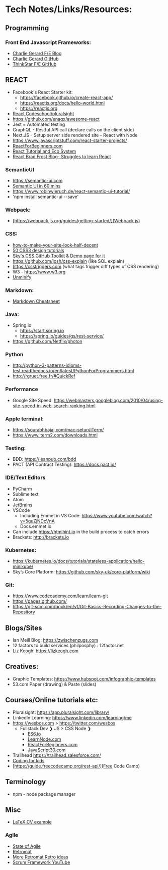 # Tech Notes/Links/Resources:


## Programming

### Front End Javascript Frameworks:
  * [Charlie Gerard F/E Blog](https://medium.com/@devdevcharlie/things-nobody-ever-taught-me-about-css-5d16be8d5d0e)
  * [Charlie Gerard GitHub](https://github.com/charliegerard)
  * [ThinkStar F/E GitHub](https://github.com/gothinkster)

## REACT
  * Facebook's React Starter kit:
     * https://facebook.github.io/create-react-app/
     * https://reactjs.org/docs/hello-world.html
     * https://reactjs.org 
  * [React Codeschool/pluralsight](http://campus.codeschool.com/courses/powering-up-with-react/level/1/section/1/first-component)
  * https://github.com/enaqx/awesome-react 
  * Jest = Automated testing
  * GraphQL - Restful API call (declare calls on the client side)
  * Next.JS - Setup server side rendered site - React with Node
  * https://www.javascriptstuff.com/react-starter-projects/ 
  * [ReactForBeginners.com](http://ReactForBeginners.com) 
  * [React Tutorial and Eco System]( https://github.com/petehunt/react-howto)
  * [React Brad Frost Blog- Struggles to learn React](http://bradfrost.com/blog/post/my-struggle-to-learn-react/)
### SemanticUI
  * https://semantic-ui.com
  * [Semantic UI in 60 mins](https://www.youtube.com/watch?v=a9mUH1EWp40)
  * https://www.robinwieruch.de/react-semantic-ui-tutorial/
  * 'npm install semantic-ui --save'
 

### Webpack:
* [https://webpack.js.org/guides/getting-started/](Webpack.js)

### CSS:
  * [how-to-make-your-site-look-half-decent](https://24ways.org/2012/how-to-make-your-site-look-half-decent/)
  * [50 CSS3 design tutorials](https://designmodo.com/css3-techniques-tutorials/)
  * [Sky's CSS GitHub Toolkit](https://github.com/sky-uk/toolkit) & [Demo page for it](https://www.sky.com/toolkit/introduction)
  * https://github.com/josh/css-explain (like SQL explain)
  * https://csstriggers.com (what tags trigger diff types of CSS rendering)
  * W3 - https://www.w3.org
  * [Unminify](https://unminify.com)
  
 ### Markdown:
 * [Markdown Cheatsheet](https://github.com/adam-p/markdown-here/wiki/Markdown-Cheatsheet)


### Java:
  * Spring.io 
      * https://start.spring.io 
      * https://spring.io/guides/gs/rest-service/ 
  * https://github.com/Netflix/photon 

### Python
  * http://python-3-patterns-idioms-test.readthedocs.io/en/latest/PythonForProgrammers.html
  * http://rgruet.free.fr/#QuickRef 

### Performance
  * Google Site Speed: https://webmasters.googleblog.com/2010/04/using-site-speed-in-web-search-ranking.html

### Apple terminal:
  * https://sourabhbajaj.com/mac-setup/iTerm/
  * https://www.iterm2.com/downloads.html 

### Testing:
  * BDD: https://leanpub.com/bdd
  * PACT (API Contract Testing): https://docs.pact.io/

### IDE/Text Editors
  * PyCharm
  * Sublime text
  * Atom
  * JetBrains
  * VSCode
       * Including Emmet in VS Code: https://www.youtube.com/watch?v=5guZjNDcVnA
       * Docs.emmet.io
  * Can include https://htmlhint.io in the build process to catch errors
  * Brackets: http://brackets.io 

### Kubernetes: 
  * https://kubernetes.io/docs/tutorials/stateless-application/hello-minikube/
  * Sky’s Core Platform: https://github.com/sky-uk/core-platform/wiki 

### Git: 
  * https://www.codecademy.com/learn/learn-git 
  * https://pages.github.com/
  * https://git-scm.com/book/en/v1/Git-Basics-Recording-Changes-to-the-Repository

## Blogs/Sites
  * Ian Meill Blog: https://zwischenzugs.com
  * 12 factors to build services (philposphy) : 12factor.net
  * Liz Keogh: https://lizkeogh.com 

## Creatives:
  * Graphic Templates: https://www.hubspot.com/infographic-templates
  * 53.com Paper (drawing) & Paste (slides)

## Courses/Online tutorials etc:
  * Pluralsight: https://app.pluralsight.com/library/
  * LinkedIn Learning: https://www.linkedin.com/learning/me 
  * https://wesbos.com > https://twitter.com/wesbos
      * Fullstack Dev ❯ JS > CSS Node ❯ 
         * [ES6.io](https://ES6.io) 
         * [LearnNode.com](https://LearnNode.com) 
         * [ReactForBeginners.com](http://ReactForBeginners.com) 
         * [JavaScript30.com](http://JavaScript30.com) 
* Trailhead https://trailhead.salesforce.com/ 
* [Coding for kids](Code.org)
* [https://guide.freecodecamp.org/rest-api/](Free Code Camp)

## Terminology
  * npm - node package manager
  
## Misc
  * [LaTeX CV example](https://github.com/hmemcpy/cv)

### Agile
  * [State of Agile](https://www.stateofagile.com/#ufh-c-473508-state-of-agile-report)
  * [Retromat](https://retromat.org/en/?id=131)
  * [More Retromat Retro ideas](https://retromat.org/blog/best-retrospective-for-beginners/)
  * [Scrum Framework YouTube](https://www.youtube.com/watch?v=_BWbaZs1M_8)

